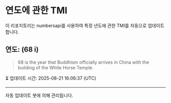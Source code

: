 
# 연도에 관한 TMI

이 리포지토리는 numbersapi를 사용하여 특정 년도에 관한 TMI를 자동으로 업데이트합니다.

## 연도: (68 i)
> 68 is the year that Buddhism officially arrives in China with the building of the White Horse Temple.

⏳ 업데이트 시간: 2025-08-21 16:06:37 (UTC)

---
자동 업데이트 봇에 의해 관리됩니다.
